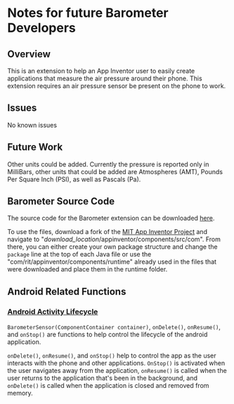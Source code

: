 # Notes for future Barometer Developers

## Overview
This is an extension to help an App Inventor user to easily create applications that measure the air pressure around their phone. 
This extension requires an air pressure sensor be present on the phone to work.

## Issues
No known issues

## Future Work
Other units could be added. 
Currently the pressure is reported only in MilliBars, other units that could be added are Atmospheres (AMT), Pounds Per Square Inch (PSI), as well as Pascals (Pa).

## Barometer Source Code
The source code for the Barometer extension can be downloaded [here](https://gldias.github.io/extensions/Barometer/barometer/SourceCode/BarometerSensor.java).

To use the files, download a fork of the [MIT App Inventor Project](https://github.com/mit-cml/appinventor-sources) and navigate to "*download_location*/appinventor/components/src/com".
From there, you can either create your own package structure and change the `package` line at the top of each Java file or use the "com/rit/appinventor/components/runtime" already used in the files that were downloaded and place them in the runtime folder.

## Android Related Functions

### [Android Activity Lifecycle](https://developer.android.com/guide/components/activities/activity-lifecycle)
`BarometerSensor(ComponentContainer container)`, `onDelete()`, `onResume()`, and `onStop()` are functions to help control the lifecycle of the android application.

`onDelete()`, `onResume()`, and `onStop()` help to control the app as the user interacts with the phone and other applications.
`OnStop()` is activated when the user navigates away from the application, `onResume()` is called when the user returns to the application that's been in the background, and `onDelete()` is called when the application is closed and removed from memory.
